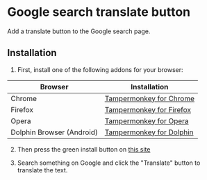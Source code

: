 # Google search translate button
Add a translate button to the Google search page.

## Installation

1. First, install one of the following addons for your browser:

| Browser                   | Installation                                                                                                                       |
|---------------------------|------------------------------------------------------------------------------------------------------------------------------------|
| Chrome                    | [Tampermonkey for Chrome](https://chrome.google.com/webstore/detail/tampermonkey/dhdgffkkebhmkfjojejmpbldmpobfkfo?utm_source=chrome-ntp-icon) |
| Firefox                   | [Tampermonkey for Firefox](https://addons.mozilla.org/en/firefox/addon/tampermonkey/)                                                          |
| Opera                     | [Tampermonkey for Opera](https://addons.opera.com/en/extensions/details/tampermonkey-beta)                                                   |
| Dolphin Browser (Android) | [Tampermonkey for Dolphin](https://play.google.com/store/apps/details?id=net.tampermonkey.dolphin)    

2. Then press the green install button on [this site](https://greasyfork.org/en/scripts/32149-google-search-translate-button)

3. Search something on Google and click the "Translate" button to translate the text.
